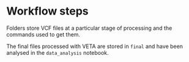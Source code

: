 # Workflow steps

Folders store VCF files at a particular stage of processing and the commands used to get them. 

The final files processed with VETA are stored in `final` and have been analysed in the `data_analysis` notebook.
